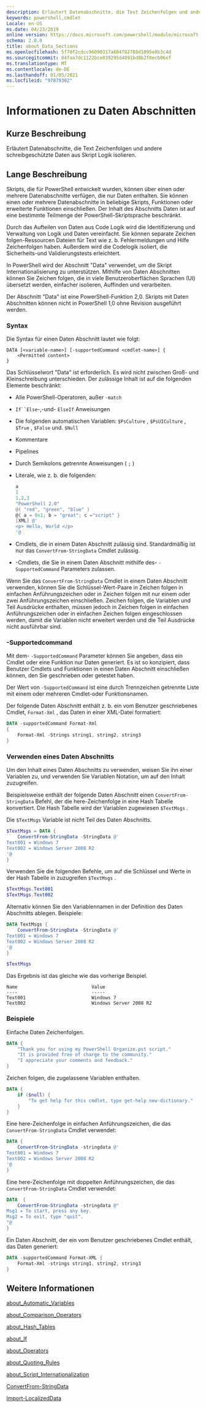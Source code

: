 ```yaml
---
description: Erläutert Datenabschnitte, die Text Zeichenfolgen und andere schreibgeschützte Daten aus Skript Logik isolieren.
keywords: powershell,cmdlet
Locale: en-US
ms.date: 04/23/2019
online version: https://docs.microsoft.com/powershell/module/microsoft.powershell.core/about/about_data_sections?view=powershell-5.1&WT.mc_id=ps-gethelp
schema: 2.0.0
title: about_Data_Sections
ms.openlocfilehash: 5f70f2cdcc96090317a604f82788d1095e0b3c4d
ms.sourcegitcommit: 04faa7dc1122bce839295d4891bd8b2f0ecb06ef
ms.translationtype: MT
ms.contentlocale: de-DE
ms.lasthandoff: 01/05/2021
ms.locfileid: "97879302"
---
```

# <a name="about-data-sections"></a>Informationen zu Daten Abschnitten

## <a name="short-description"></a>Kurze Beschreibung
Erläutert Datenabschnitte, die Text Zeichenfolgen und andere schreibgeschützte Daten aus Skript Logik isolieren.

## <a name="long-description"></a>Lange Beschreibung

Skripts, die für PowerShell entwickelt wurden, können über einen oder mehrere Datenabschnitte verfügen, die nur Daten enthalten. Sie können einen oder mehrere Datenabschnitte in beliebige Skripts, Funktionen oder erweiterte Funktionen einschließen. Der Inhalt des Abschnitts Daten ist auf eine bestimmte Teilmenge der PowerShell-Skriptsprache beschränkt.

Durch das Aufteilen von Daten aus Code Logik wird die Identifizierung und Verwaltung von Logik und Daten vereinfacht. Sie können separate Zeichen folgen-Ressourcen Dateien für Text wie z. b. Fehlermeldungen und Hilfe Zeichenfolgen haben. Außerdem wird die Codelogik isoliert, die Sicherheits-und Validierungstests erleichtert.

In PowerShell wird der Abschnitt "Data" verwendet, um die Skript Internationalisierung zu unterstützen.
Mithilfe von Daten Abschnitten können Sie Zeichen folgen, die in viele Benutzeroberflächen Sprachen (UI) übersetzt werden, einfacher isolieren, Auffinden und verarbeiten.

Der Abschnitt "Data" ist eine PowerShell-Funktion 2,0. Skripts mit Daten Abschnitten können nicht in PowerShell 1,0 ohne Revision ausgeführt werden.

### <a name="syntax"></a>Syntax

Die Syntax für einen Daten Abschnitt lautet wie folgt:

```
DATA [<variable-name>] [-supportedCommand <cmdlet-name>] {
    <Permitted content>
}
```

Das Schlüsselwort "Data" ist erforderlich. Es wird nicht zwischen Groß- und Kleinschreibung unterschieden. Der zulässige Inhalt ist auf die folgenden Elemente beschränkt:

- Alle PowerShell-Operatoren, außer `-match`
- `If``Else`-,-und- `ElseIf` Anweisungen
- Die folgenden automatischen Variablen: `$PsCulture` , `$PsUICulture` , `$True` , `$False` und. `$Null`
- Kommentare
- Pipelines
- Durch Semikolons getrennte Anweisungen ( `;` )
- Literale, wie z. b. die folgenden:

  ```powershell
  a
  1
  1,2,3
  "PowerShell 2.0"
  @( "red", "green", "blue" )
  @{ a = 0x1; b = "great"; c ="script" }
  [XML] @'
  <p> Hello, World </p>
  '@
  ```

- Cmdlets, die in einem Daten Abschnitt zulässig sind. Standardmäßig ist nur das `ConvertFrom-StringData` Cmdlet zulässig.
- -Cmdlets, die Sie in einem Daten Abschnitt mithilfe des- `-SupportedCommand` Parameters zulassen.

Wenn Sie das `ConvertFrom-StringData` Cmdlet in einem Daten Abschnitt verwenden, können Sie die Schlüssel-Wert-Paare in Zeichen folgen in einfachen Anführungszeichen oder in Zeichen folgen mit nur einem oder zwei Anführungszeichen einschließen. Zeichen folgen, die Variablen und Teil Ausdrücke enthalten, müssen jedoch in Zeichen folgen in einfachen Anführungszeichen oder in einfachen Zeichen folgen eingeschlossen werden, damit die Variablen nicht erweitert werden und die Teil Ausdrücke nicht ausführbar sind.

### <a name="-supportedcommand"></a>-Supportedcommand

Mit dem- `-SupportedCommand` Parameter können Sie angeben, dass ein Cmdlet oder eine Funktion nur Daten generiert. Es ist so konzipiert, dass Benutzer Cmdlets und Funktionen in einen Daten Abschnitt einschließen können, den Sie geschrieben oder getestet haben.

Der Wert von `-SupportedCommand` ist eine durch Trennzeichen getrennte Liste mit einem oder mehreren Cmdlet-oder Funktionsnamen.

Der folgende Daten Abschnitt enthält z. b. ein vom Benutzer geschriebenes Cmdlet, `Format-Xml` , das Daten in einer XML-Datei formatiert:

```powershell
DATA -supportedCommand Format-Xml
{
    Format-Xml -Strings string1, string2, string3
}
```

### <a name="using-a-data-section"></a>Verwenden eines Daten Abschnitts

Um den Inhalt eines Daten Abschnitts zu verwenden, weisen Sie ihn einer Variablen zu, und verwenden Sie Variablen Notation, um auf den Inhalt zuzugreifen.

Beispielsweise enthält der folgende Daten Abschnitt einen `ConvertFrom-StringData` Befehl, der die here-Zeichenfolge in eine Hash Tabelle konvertiert. Die Hash Tabelle wird der Variablen zugewiesen `$TextMsgs` .

Die `$TextMsgs` Variable ist nicht Teil des Daten Abschnitts.

```powershell
$TextMsgs = DATA {
    ConvertFrom-StringData -StringData @'
Text001 = Windows 7
Text002 = Windows Server 2008 R2
'@
}
```

Verwenden Sie die folgenden Befehle, um auf die Schlüssel und Werte in der Hash Tabelle in zuzugreifen `$TextMsgs` .

```powershell
$TextMsgs.Text001
$TextMsgs.Text002
```

Alternativ können Sie den Variablennamen in der Definition des Daten Abschnitts ablegen. Beispiele:

```powershell
DATA TextMsgs {
    ConvertFrom-StringData -StringData @'
Text001 = Windows 7
Text002 = Windows Server 2008 R2
'@
}

$TextMsgs
```

Das Ergebnis ist das gleiche wie das vorherige Beispiel.

```Output
Name                           Value
----                           -----
Text001                        Windows 7
Text002                        Windows Server 2008 R2
```

### <a name="examples"></a>Beispiele

Einfache Daten Zeichenfolgen.

```powershell
DATA {
    "Thank you for using my PowerShell Organize.pst script."
    "It is provided free of charge to the community."
    "I appreciate your comments and feedback."
}
```

Zeichen folgen, die zugelassene Variablen enthalten.

```powershell
DATA {
    if ($null) {
        "To get help for this cmdlet, type get-help new-dictionary."
    }
}
```

Eine here-Zeichenfolge in einfachen Anführungszeichen, die das `ConvertFrom-StringData` Cmdlet verwendet:

```powershell
DATA {
    ConvertFrom-StringData -stringdata @'
Text001 = Windows 7
Text002 = Windows Server 2008 R2
'@
}
```

Eine here-Zeichenfolge mit doppelten Anführungszeichen, die das `ConvertFrom-StringData` Cmdlet verwendet:

```powershell
DATA  {
    ConvertFrom-StringData -stringdata @"
Msg1 = To start, press any key.
Msg2 = To exit, type "quit".
"@
}
```

Ein Daten Abschnitt, der ein vom Benutzer geschriebenes Cmdlet enthält, das Daten generiert:

```powershell
DATA -supportedCommand Format-XML {
    Format-Xml -strings string1, string2, string3
}
```

## <a name="see-also"></a>Weitere Informationen

[about_Automatic_Variables](about_Automatic_Variables.md)

[about_Comparison_Operators](about_Comparison_Operators.md)

[about_Hash_Tables](about_Hash_Tables.md)

[about_If](about_If.md)

[about_Operators](about_Operators.md)

[about_Quoting_Rules](about_Quoting_Rules.md)

[about_Script_Internationalization](about_Script_Internationalization.md)

[ConvertFrom-StringData](xref:Microsoft.PowerShell.Utility.ConvertFrom-StringData)

[Import-LocalizedData](xref:Microsoft.PowerShell.Utility.Import-LocalizedData)
